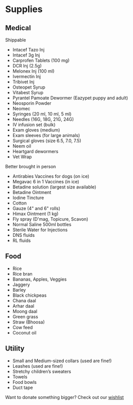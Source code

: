 Supplies
==========

Medical
----

Shippable

* Intacef Tazo Inj
* Intacef 3g Inj
* Carprofen Tablets (100 mg)
* DCR Inj (2.5g)
* Melonex Inj (100 ml)
* Ivermectin Inj
* Tribivet Inj
* Osteopet Syrup
* Vitabest Syrup
* Pyrantel Pamoate Dewormer (Eazypet puppy and adult)
* Neosporin Powder
* Neomec
* Syringes (20 ml, 10 ml, 5 ml)
* Needles (16G, 18G, 21G, 24G)
* IV infusion set (bulk)
* Exam gloves (medium)
* Exam sleeves (for large animals)
* Surgical gloves (size 6.5, 7.0, 7.5)
* Neem oil
* Heartgard dewormers
* Vet Wrap

Better brought in person

* Antirabies Vaccines for dogs (on ice)
* Megavac 6 in 1 Vaccines (in ice)
* Betadine solution (largest size available)
* Betadine Ointment
* Iodine Tincture
* Cotton
* Gauze (4" and 6" rolls)
* Himax Ointment (1 kg)
* Fly spray (D'mag, Topicure, Scavon)
* Normal Saline 500ml bottles
* Sterile Water for Injections
* DNS fluids
* RL fluids

<!--

* Dicrysticin-S 2.5 gm
* Negasunt Powder
* Cephalexin 250mg
* Cefpodoxime tablets 100mg

-->

Food 
-----
* Rice
* Rice bran
* Bananas, Apples, Veggies
* Jaggery
* Barley
* Black chickpeas
* Chana daal
* Arhar daal
* Moong daal
* Green grass
* Straw (Bhoosa)
* Cow feed
* Coconut oil

Utility
-----
* Small and Medium-sized collars (used are fine!)
* Leashes (used are fine!)
* Stretchy children’s sweaters
* Towels
* Food bowls
* Duct tape


Want to donate something bigger? Check out our [wishlist]( ?p=wishlist "wishlist" )
